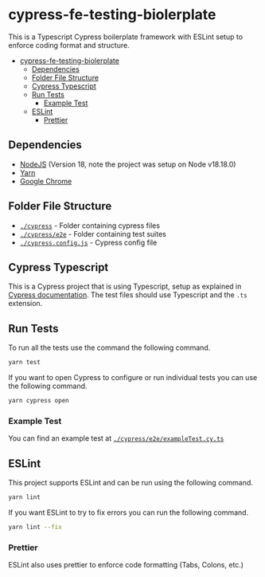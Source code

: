# cypress-fe-testing-biolerplate

This is a Typescript Cypress boilerplate framework with ESLint setup to enforce coding format and structure. 

- [cypress-fe-testing-biolerplate](#cypress-fe-testing-biolerplate)
  - [Dependencies](#dependencies)
  - [Folder File Structure](#folder-file-structure)
  - [Cypress Typescript](#cypress-typescript)
  - [Run Tests](#run-tests)
    - [Example Test](#example-test)
  - [ESLint](#eslint)
    - [Prettier](#prettier)

## Dependencies
- [NodeJS](https://nodejs.org/en/download/) (Version 18, note the project was setup on Node v18.18.0)
- [Yarn](https://yarnpkg.com/getting-started/install) 
- [Google Chrome](https://www.google.com/chrome/)

## Folder File Structure
- [`./cypress`](./cypress) - Folder containing cypress files
- [`./cypress/e2e`](./cypress/e2e) - Folder containing test suites
- [`./cypress.config.js`](./cypress.config.js) - Cypress config file

## Cypress Typescript
This is a Cypress project that is using Typescript, setup as explained in [Cypress documentation](https://docs.cypress.io/guides/tooling/typescript-support#Install-TypeScript). The test files should use Typescript and the `.ts` extension. 

## Run Tests
To run all the tests use the command the following command.

```bash
yarn test
```

If you want to open Cypress to configure or run individual tests you can use the following command.

```bash
yarn cypress open
```

### Example Test
You can find an example test at [`./cypress/e2e/exampleTest.cy.ts`](./cypress/e2e/exampleTest.cy.ts)

## ESLint
This project supports ESLint and can be run using the following command.

```bash
yarn lint
```

If you want ESLint to try to fix errors you can run the following command.

```bash
yarn lint --fix
```

### Prettier
ESLint also uses prettier to enforce code formatting (Tabs, Colons, etc.)